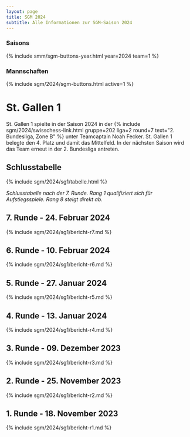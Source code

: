 ```yaml
---
layout: page
title: SGM 2024
subtitle: Alle Informationen zur SGM-Saison 2024
---
```


### Saisons

{% include smm/sgm-buttons-year.html year=2024 team=1 %}

### Mannschaften

{% include sgm/2024/sgm-buttons.html active=1 %}

# St. Gallen 1

St. Gallen 1 spielte in der Saison 2024 in der
{% include sgm/2024/swisschess-link.html gruppe=202 liga=2 round=7 text="2. Bundesliga, Zone B" %}
unter Teamcaptain Noah Fecker. St. Gallen 1 belegte den 4. Platz und damit das Mittelfeld. In der nächsten Saison wird
das Team erneut in der 2. Bundesliga antreten.

## Schlusstabelle

{% include sgm/2024/sg1/tabelle.html %}

_Schlusstabelle nach der 7. Runde. Rang 1 qualifiziert sich für Aufstiegsspiele. Rang 8 steigt direkt ab._

## 7. Runde - 24. Februar 2024

{% include sgm/2024/sg1/bericht-r7.md %}

## 6. Runde - 10. Februar 2024

{% include sgm/2024/sg1/bericht-r6.md %}

## 5. Runde - 27. Januar 2024

{% include sgm/2024/sg1/bericht-r5.md %}

## 4. Runde - 13. Januar 2024

{% include sgm/2024/sg1/bericht-r4.md %}

## 3. Runde - 09. Dezember 2023

{% include sgm/2024/sg1/bericht-r3.md %}

## 2. Runde - 25. November 2023

{% include sgm/2024/sg1/bericht-r2.md %}

## 1. Runde - 18. November 2023

{% include sgm/2024/sg1/bericht-r1.md %}

<style>
table th, table td:nth-of-type(4) {
    white-space: nowrap;
}
</style>
